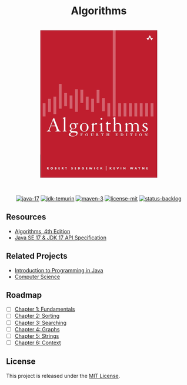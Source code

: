 <h1 align="center">Algorithms</h1>

<p align="center">
    <br>
    <img src="docs/algorithms-logo.png" alt="algorithms-logo" width="318" height="400"/>
    <br>
</p>

<br>

<p align="center">
    <a href="https://openjdk.org/projects/jdk-updates/">
        <img src="https://img.shields.io/badge/java-17-B07219?style=flat&logo=openjdk"
        alt="java-17" /></a>
    <a href="https://adoptium.net/temurin/releases">
        <img src="https://img.shields.io/badge/jdk-temurin-FF1464?style=flat&logo=openjdk"
        alt="jdk-temurin" /></a>
    <a href="https://maven.apache.org/">
        <img src="https://img.shields.io/badge/maven-3-C71A36?style=flat&logo=apachemaven"
        alt="maven-3" /></a>
    <a href="./LICENSE.md">
        <img src="https://img.shields.io/badge/license-mit-lightgrey?style=flat&logo=github"
        alt="license-mit" /></a>
    <a href="https://github.com/kserbouty/algorithms">
        <img src="https://img.shields.io/badge/status-backlog-lightgrey?style=flat&logo=github"
        alt="status-backlog" /></a>
</p>

## Resources

- [Algorithms, 4th Edition](https://algs4.cs.princeton.edu/home/)
- [Java SE 17 & JDK 17 API Specification](https://docs.oracle.com/en/java/javase/17/docs/api/index.html)

## Related Projects

- [Introduction to Programming in Java](https://github.com/kserbouty/programming-java)
- [Computer Science](https://github.com/kserbouty/computer-science)

## Roadmap

- [ ] [Chapter 1: Fundamentals](https://algs4.cs.princeton.edu/10fundamentals)
- [ ] [Chapter 2: Sorting](https://algs4.cs.princeton.edu/20sorting)
- [ ] [Chapter 3: Searching](https://algs4.cs.princeton.edu/30searching)
- [ ] [Chapter 4: Graphs](https://algs4.cs.princeton.edu/40graphs)
- [ ] [Chapter 5: Strings](https://algs4.cs.princeton.edu/50strings)
- [ ] [Chapter 6: Context](https://algs4.cs.princeton.edu/60context)

## License

This project is released under the [MIT License](./LICENSE.md).

